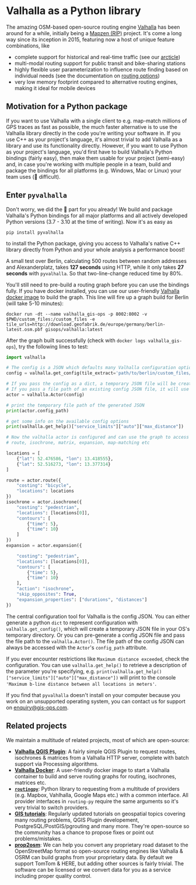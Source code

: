 # Valhalla as a Python library

The amazing OSM-based open-source routing engine [Valhalla](https://github.com/valhalla/valhalla) has been around for a while, initially being a [Mapzen (RIP)](https://www.mapzen.com/blog/shutdown) project. It's come a long way since its inception in 2015, featuring now a host of unique feature combinations, like

- complete support for historical and real-time traffic (see our [arcticle](https://gis-ops.com/traffic-in-valhalla/))
- multi-modal routing support for public transit and bike-sharing stations
- highly flexible user parameterization to influence route finding based on individual needs (see the documentation on [routing options](https://github.com/valhalla/valhalla/blob/master/docs/api/turn-by-turn/api-reference.md))
- very low memory footprint compared to alternative routing engines, making it ideal for mobile devices

## Motivation for a Python package

If you want to use Valhalla with a single client to e.g. map-match millions of GPS traces as fast as possible, the much faster alternative is to use the Valhalla library directly in the code you're writing your software in. If you use C++ as your project's language, it's almost trivial to add Valhalla as a library and use its functionality directly. However, if you want to use Python as your project's language, you'd first have to build Valhalla's Python bindings (fairly easy), then make them usable for your project (semi-easy) and, in case you're working with multiple people in a team, build and package the bindings for all platforms (e.g. Windows, Mac or Linux) your team uses (:exploding_head: difficult).

## Enter `pyvalhalla`

Don't worry, we did the :exploding_head: part for you already! We build and package Valhalla's Python bindings for all major platforms and all actively developed Python versions (3.7 - 3.10 at the time of writing). Now it's as easy as

`pip install pyvalhalla`

to install the Python package, giving you access to Valhalla's native C++ library directly from Python and your whole analysis a performance boost!

A small test over Berlin, calculating 500 routes between random addresses and Alexanderplatz, takes **127 seconds** using HTTP, while it only takes **27 seconds** with `pyvalhalla`. So that two-line-change reduced time by 80%.

You'll still need to pre-build a routing graph before you can use the bindings fully. If you have docker installed, you can use our user-friendly [Valhalla docker image](https://github.com/gis-ops/docker-valhalla) to build the graph. This line will fire up a graph build for Berlin (will take 5-10 minutes):

`docker run -dt --name valhalla_gis-ops -p 8002:8002 -v $PWD/custom_files:/custom_files -e tile_urls=http://download.geofabrik.de/europe/germany/berlin-latest.osm.pbf gisops/valhalla:latest`

After the graph built successfully (check with `docker logs valhalla_gis-ops`), try the following lines to test:

```python
import valhalla

# The config is a JSON which defaults many Valhalla configuration options
config = valhalla.get_config(tile_extract='path/to/berlin/custom_files/valhalla_tiles.tar')  # check the path for the graph's valhalla_tiles.tar

# If you pass the config as a dict, a temporary JSON file will be created
# If you pass a file path of an existing config JSON file, it will use that as config file
actor = valhalla.Actor(config)

# print the temporary file path of the generated JSON
print(actor.config_path)

# get some info on the available config options
print(valhalla.get_help()["service_limits"]["auto"]["max_distance"])

# Now the valhalla actor is configured and can use the graph to access
# route, isochrone, matrix, expansion, map-matching etc

locations = [
	{"lat": 52.476586, "lon": 13.418555},
	{"lat": 52.516273, "lon": 13.377314}
]

route = actor.route({
	"costing": "bicycle",
	"locations": locations
})
isochrone = actor.isochrone({
	"costing": "pedestrian",
	"locations": [locations[0]],
	"contours": [
		{"time": 5},
		{"time": 10}
	]
})
expansion = actor.expansion({

	"costing": "pedestrian",
	"locations": [locations[0]],
	"contours": [
		{"time": 5},
		{"time": 10}
	],
	"action": "isochrone",
	"skip_opposites": True,
	"expansion_properties": ["durations", "distances"]
})
```

The central configuration tool for Valhalla is the config JSON. You can either generate a python `dict` to represent configuration with `valhalla.get_config()`, which will create a temporary JSON file in your OS's temporary directory. Or you can pre-generate a config JSON file and pass the file path to the `valhalla.Actor()`. The file path of the config JSON can always be accessed with the `Actor`'s `config_path` attribute.

If you ever encounter restrictions like `Maximum distance exceeded`, check the configuration. You can use `valhalla.get_help()` to retrieve a description of the parameter you're specifying, e.g. `print(valhalla.get_help()["service_limits"]["auto"]["max_distance"])` will print to the console `'Maximum b-line distance between all locations in meters'`.

If you find that `pyvalhalla` doesn't install on your computer because you work on an unsupported operating system, you can contact us for support on enquiry@gis-ops.com.

## Related projects

We maintain a multitude of related projects, most of which are open-source:

- [**Valhalla QGIS Plugin**](https://plugins.qgis.org/plugins/valhalla/): A fairly simple QGIS Plugin to request routes, isochrones & matrices from a Valhalla HTTP server, complete with batch support via Processing algorithms.
- [**Valhalla Docker**](https://github.com/gis-ops/docker-valhalla): A user-friendly docker image to start a Valhalla container to build and serve routing graphs for routing, isochrones, matrices etc.
- [**`routingpy`**](https://github.com/gis-ops/routing-py): Python library to requesting from a multitude of providers (e.g. Mapbox, Vahlhalla, Google Maps etc.) with a common interface. All provider interfaces in `routing-py` require the same arguments so it's very trivial to switch providers.
- [**GIS tutorials**](https://github.com/gis-ops/tutorials): Regularly updated tutorials on geospatial topics covering many routing problems, QGIS Plugin developement, PostgreSQL/PostGIS/pgrouting and many more. They're open-source so the community has a chance to propose fixes or point out problems/mistakes.
- [**prop2osm**](https://github.com/gis-ops/prop2osm): We can help you convert any proprietary road dataset to the OpenStreetMap format so open-source routing engines like Valhalla & OSRM can build graphs from your proprietary data. By default we support TomTom & HERE, but adding other sources is fairly trivial. The software can be licensed or we convert data for you as a service including proper quality control.
